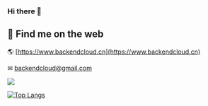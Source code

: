 ### Hi there 👋

<!--
https://github.com/anuraghazra/github-readme-stats

**backendcloud/backendcloud** is a ✨ _special_ ✨ repository because its `README.md` (this file) appears on your GitHub profile.

Here are some ideas to get you started:

- 🔭 I’m currently working on ...
- 🌱 I’m currently learning ...
- 👯 I’m looking to collaborate on ...
- 🤔 I’m looking for help with ...
- 💬 Ask me about ...
- 📫 How to reach me: ...
- 😄 Pronouns: ...
- ⚡ Fun fact: ...
-->


## 👋 Find me on the web

🌎 [https://www.backendcloud.cn](https://www.backendcloud.cn)

✉ [backendcloud@gmail.com](mailto:backendcloud@gmail.com)
<!--
💼 [https://linkedin.com](https://www.linkedin.com/in/xxx/)
-->

<img align="middle" src="https://github-readme-stats.vercel.app/api?username=c-hanwei&show_icons=true&icon_color=CE1D2D&text_color=718096&bg_color=ffffff&hide_title=true" />

[![Top Langs](https://github-readme-stats.vercel.app/api/top-langs/?username=c-hanwei&langs_count=10&layout=compact)](https://github.com/anuraghazra/github-readme-stats)
